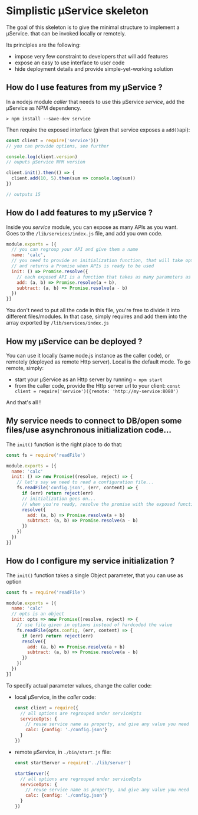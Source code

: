 # Simplistic µService skeleton

The goal of this skeleton is to give the minimal structure to implement a µService. that can be invoked locally or remotely.

Its principles are the following:
- impose very few constraint to developers that will add features
- expose an easy to use interface to user code
- hide deployment details and provide simple-yet-working solution

## How do I use features from my µService ?

In a nodejs module *caller* that needs to use this µService *service*, add the µService as NPM dependency.

`> npm install --save-dev service`

Then require the exposed interface (given that service exposes a `add()`api):

```javascript
const client = require('service')()
// you can provide options, see further

console.log(client.version)
// ouputs µService NPM version

client.init().then(() => {
  client.add(10, 5).then(sum => console.log(sum))
})

// outputs 15
```

## How do I add features to my µService ?

Inside you *service* module, you can expose as many APIs as you want.
Goes to the `/lib/services/index.js` file, and add you own code.

```javascript
module.exports = [{
  // you can regroup your API and give them a name
  name: 'calc',
  // you need to provide an initialization function, that will take options,
  // and returns a Promise when APIs is ready to be used
  init: () => Promise.resolve({
    // each exposed API is a function that takes as many parameters as needed, and returns a Promise
    add: (a, b) => Promise.resolve(a + b),
    subtract: (a, b) => Promise.resolve(a - b)
  })
}]
```

You don't need to put all the code in this file, you're free to divide it into different files/modules.
In that case, simply requires and add them into the array exported by `/lib/services/index.js`

## How my µService can be deployed ?

You can use it locally (same node.js instance as the caller code), or remotely (deployed as remote Http server).
Local is the default mode.
To go remote, simply:

 - start your µService as an Http server by running `> npm start`
 - from the caller code, provide the Http server url to your client: `const client = require('service')({remote: 'http://my-service:8080')`

And that's all !

## My service needs to connect to DB/open some files/use asynchronous initialization code...

The `init()` function is the right place to do that:

```javascript
const fs = require('readFile')

module.exports = [{
  name: 'calc'
  init: () => new Promise((resolve, reject) => {
    // let's say we need to read a configuration file...
    fs.readFile('config.json', (err, content) => {
      if (err) return reject(err)
      // initialization goes on...
      // when you're ready, resolve the promise with the exposed functions
      resolve({
        add: (a, b) => Promise.resolve(a + b)
        subtract: (a, b) => Promise.resolve(a - b)
      })
    })
  })
}]
```

## How do I configure my service initialization ?

The `init()` function takes a single Object parameter, that you can use as option

```javascript
const fs = require('readFile')

module.exports = [{
  name: 'calc'
  // opts is an object
  init: opts => new Promise((resolve, reject) => {
    // use file given in options instead of hardcoded the value
    fs.readFile(opts.config, (err, content) => {
      if (err) return reject(err)
      resolve({
        add: (a, b) => Promise.resolve(a + b)
        subtract: (a, b) => Promise.resolve(a - b)
      })
    })
  })
}]
```

To specify actual parameter values, change the caller code:

- local µService, in the *caller* code:
  ```javascript
  const client = require({
    // all options are regrouped under serviceOpts
    serviceOpts: {
      // reuse service name as property, and give any value you need
      calc: {config: './config.json'}
    }
  })
  ```

- remote µService, in `./bin/start.js` file:
  ```javascript
  const startServer = require('../lib/server')

  startServer({
    // all options are regrouped under serviceOpts
    serviceOpts: {
      // reuse service name as property, and give any value you need
      calc: {config: './config.json'}
    }
  })
  ```